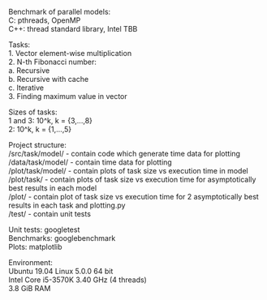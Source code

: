 Benchmark of parallel models:  
    C: pthreads, OpenMP  
    C++: thread standard library, Intel TBB  

Tasks:  
    1. Vector element-wise multiplication  
    2. N-th Fibonacci number:  
        a. Recursive  
        b. Recursive with cache  
        c. Iterative  
    3. Finding maximum value in vector  

Sizes of tasks:  
    1 and 3: 10^k, k = {3,...,8}  
    2: 10^k, k = {1,...,5}  

Project structure:  
    /src/task/model/ - contain code which generate time data for plotting  
    /data/task/model/ - contain time data for plotting  
    /plot/task/model/ - contain plots of task size vs execution time in model  
    /plot/task/ - contain plots of task size vs execution time for asymptotically best results in each model  
    /plot/ - contain plot of task size vs execution time for 2 asymptotically best results in each task and plotting.py  
    /test/ - contain unit tests

Unit tests: googletest  
Benchmarks: googlebenchmark  
Plots: matplotlib  

Environment:  
    Ubuntu 19.04 Linux 5.0.0 64 bit  
    Intel Core i5-3570K 3.40 GHz (4 threads)  
    3.8 GiB RAM  